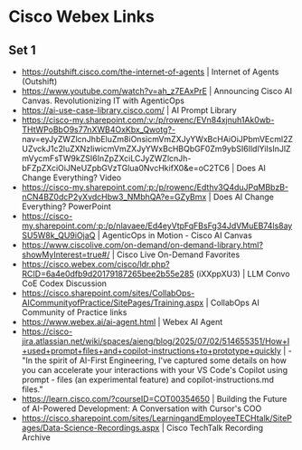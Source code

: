# Cisco Webex Links

## Set 1
- https://outshift.cisco.com/the-internet-of-agents | Internet of Agents (Outshift)
- https://www.youtube.com/watch?v=ah_z7EAxPrE | Announcing Cisco AI Canvas. Revolutionizing IT with AgenticOps
- https://ai-use-case-library.cisco.com/ | AI Prompt Library
- https://cisco-my.sharepoint.com/:v:/p/rowenc/EVn84xjnuh1Ak0wb-THtWPoBbO9s77nXWB4OxKbx_Qwotg?- nav=eyJyZWZlcnJhbEluZm8iOnsicmVmZXJyYWxBcHAiOiJPbmVEcml2ZUZvckJ1c2luZXNzIiwicmVmZXJyYWxBcHBQbGF0Zm9ybSI6IldlYiIsInJlZmVycmFsTW9kZSI6InZpZXciLCJyZWZlcnJh- bFZpZXciOiJNeUZpbGVzTGlua0NvcHkifX0&e=oC2TC6 | Does AI Change Everything? Video
- https://cisco-my.sharepoint.com/:p:/p/rowenc/Edthv3Q4duJPqMBbzB-nCN4BZ0dcP2yXvdcHbw3_NMbhQA?e=GZyBmx | Does AI Change Everything? PowerPoint
- https://cisco-my.sharepoint.com/:p:/p/nlavaee/Ed4eyVtpFqFBsFg34JdVMuEB74ls8aySU5W8k_QU9iOjaQ | AgenticOps in Motion - Cisco AI Canvas
- https://www.ciscolive.com/on-demand/on-demand-library.html?showMyInterest=true#/ | Cisco Live On-Demand Favorites
- https://cisco.webex.com/cisco/ldr.php?RCID=6a4e0dfb9d20179187265bee2b55e285 (iXXppXU3) | LLM Convo CoE Codex Discussion
- https://cisco.sharepoint.com/sites/CollabOps-AICommunityofPractice/SitePages/Training.aspx | CollabOps AI Community of Practice links
- https://www.webex.ai/ai-agent.html | Webex AI Agent
- https://cisco-jira.atlassian.net/wiki/spaces/aieng/blog/2025/07/02/514655351/How+I+used+prompt+files+and+copilot-instructions+to+prototype+quickly | - "In the spirit of AI-First Engineering, I've captured some details on how you can accelerate your interactions with your VS Code's Copilot using prompt - files (an experimental feature) and copilot-instructions.md files."
- https://learn.cisco.com/?courseID=COT00354650 | Building the Future of AI-Powered Development: A Conversation with Cursor's COO
- https://cisco.sharepoint.com/sites/LearningandEmployeeTECHtalk/SitePages/Data-Science-Recordings.aspx | Cisco TechTalk Recording Archive
